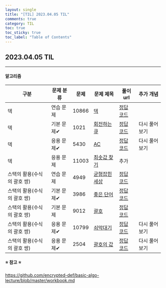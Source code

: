 ```yaml
---
layout: single
title: "[TIL] 2023.04.05 TIL"
comments: true
category: TIL
toc: true
toc_sticky: true
toc_label: "Table of Contents"
---
```


## 2023.04.05 TIL

---

####  알고리즘

| 구분               | 문제 분류  | 문제    | 문제 제목                                | 풀이 url                                                                                                              | 추가 개념   |
|------------------|--------|-------|--------------------------------------|---------------------------------------------------------------------------------------------------------------------|---------|
| 덱                | 연습 문제 | 10866 | [덱](https://www.acmicpc.net/problem/10866) | [정답 코드](https://eivomin.github.io/baekjoon/%EB%B0%B1%EC%A4%80-10866-%EB%8D%B1/)                                     |         |
| 덱                | 기본 문제✔ | 1021 | [회전하는 큐](https://www.acmicpc.net/problem/1021) | [정답 코드](https://eivomin.github.io/baekjoon/%EB%B0%B1%EC%A4%80-1021-%ED%9A%8C%EC%A0%84%ED%95%98%EB%8A%94-%ED%81%90/) | 다시 풀어보기 |
| 덱                | 응용 문제✔ | 5430 | [AC](https://www.acmicpc.net/problem/5430) | [정답 코드](https://eivomin.github.io/baekjoon/%EB%B0%B1%EC%A4%80-5430-AC/)                                             | 다시 풀어보기 |
| 덱                | 응용 문제 | 11003 | [최솟값 찾기](https://www.acmicpc.net/problem/11003) | 추가                                                                                                                  |         |
| 스택의 활용(수식의 괄호 쌍) | 연습 문제 | 4949 | [균형잡힌 세상](https://www.acmicpc.net/problem/4949) | [정답 코드](https://eivomin.github.io/baekjoon/%EB%B0%B1%EC%A4%80-4949-%EA%B7%A0%ED%98%95%EC%9E%A1%ED%9E%8C-%EC%84%B8%EC%83%81/) |         |
| 스택의 활용(수식의 괄호 쌍) | 기본 문제✔ | 3986 | [좋은 단어](https://www.acmicpc.net/problem/3986) | [정답 코드](https://eivomin.github.io/baekjoon/%EB%B0%B1%EC%A4%80-3986-%EC%A2%8B%EC%9D%80%EB%8B%A8%EC%96%B4/) |         |
| 스택의 활용(수식의 괄호 쌍) | 기본 문제  | 9012 | [괄호](https://www.acmicpc.net/problem/9012) | [정답 코드](https://eivomin.github.io/baekjoon/%EB%B0%B1%EC%A4%80-9012-%EA%B4%84%ED%98%B8/) |         |
| 스택의 활용(수식의 괄호 쌍) | 응용 문제✔ | 10799 | [쇠막대기](https://www.acmicpc.net/problem/10799) | [정답 코드](https://eivomin.github.io/baekjoon/%EB%B0%B1%EC%A4%80-10799-%EC%87%A0%EB%A7%89%EB%8C%80%EA%B8%B0/) | 다시 풀어보기 |
| 스택의 활용(수식의 괄호 쌍) | 응용 문제✔ | 2504 | [괄호의 값](https://www.acmicpc.net/problem/2504) | [정답 코드](https://eivomin.github.io/baekjoon/%EB%B0%B1%EC%A4%80-2504-%EA%B4%84%ED%98%B8%EC%9D%98-%EA%B0%92/) | 다시 풀어보기 |

#### ⭐️ 참고 ⭐️
<https://github.com/encrypted-def/basic-algo-lecture/blob/master/workbook.md>
